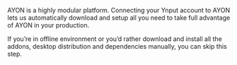 AYON is a highly modular platform. Connecting your Ynput account to AYON lets us automatically download and setup all you need to take full advantage of AYON in your production.

If you’re in offline environment or you’d rather download and install all the addons, desktop distribution and dependencies manually, you can skip this step.
